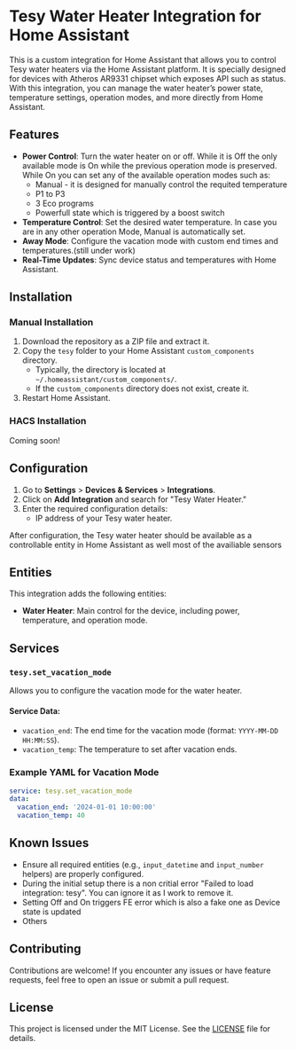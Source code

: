 # Tesy Water Heater Integration for Home Assistant

This is a custom integration for Home Assistant that allows you to control Tesy water heaters via the Home Assistant platform. It is specially designed for devices with Atheros AR9331 chipset which exposes API such as status. With this integration, you can manage the water heater’s power state, temperature settings, operation modes, and more directly from Home Assistant.

## Features

- **Power Control**: Turn the water heater on or off. While it is Off the only available mode is On while the previous operation mode is preserved. While On you can set any of the available operation modes such as:
  - Manual - it is designed for manually control the requited temperature
  - P1 to P3 
  - 3 Eco programs
  - Powerfull state which is triggered by a boost switch
- **Temperature Control**: Set the desired water temperature. In case you are in any other operation Mode, Manual is automatically set. 
- **Away Mode**: Configure the vacation mode with custom end times and temperatures.(still under work)
- **Real-Time Updates**: Sync device status and temperatures with Home Assistant.

## Installation

### Manual Installation

1. Download the repository as a ZIP file and extract it.
2. Copy the `tesy` folder to your Home Assistant `custom_components` directory.
   - Typically, the directory is located at `~/.homeassistant/custom_components/`.
   - If the `custom_components` directory does not exist, create it.
3. Restart Home Assistant.

### HACS Installation

Coming soon!

## Configuration

1. Go to **Settings** > **Devices & Services** > **Integrations**.
2. Click on **Add Integration** and search for "Tesy Water Heater."
3. Enter the required configuration details:
   - IP address of your Tesy water heater.

After configuration, the Tesy water heater should be available as a controllable entity in Home Assistant as well most of the availiable sensors

## Entities

This integration adds the following entities:

- **Water Heater**: Main control for the device, including power, temperature, and operation mode.

## Services

### `tesy.set_vacation_mode`

Allows you to configure the vacation mode for the water heater.

#### Service Data:

- `vacation_end`: The end time for the vacation mode (format: `YYYY-MM-DD HH:MM:SS`).
- `vacation_temp`: The temperature to set after vacation ends.

### Example YAML for Vacation Mode

```yaml
service: tesy.set_vacation_mode
data:
  vacation_end: '2024-01-01 10:00:00'
  vacation_temp: 40
```

## Known Issues

- Ensure all required entities (e.g., `input_datetime` and `input_number` helpers) are properly configured.
- During the initial setup there is a non critial error "Failed to load integration: tesy". You can ignore it as I work to remove it. 
- Setting Off and On triggers FE error which is also a fake one as Device state is updated
- Others

## Contributing

Contributions are welcome! If you encounter any issues or have feature requests, feel free to open an issue or submit a pull request.

## License

This project is licensed under the MIT License. See the [LICENSE](LICENSE) file for details.

